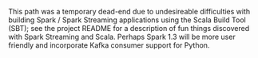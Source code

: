 This path was a temporary dead-end due to undesireable difficulties with building Spark / Spark Streaming applications using the Scala Build Tool (SBT); see the project README for a description of fun things discovered with Spark Streaming and Scala. Perhaps Spark 1.3 will be more user friendly and incorporate Kafka consumer support for Python.
